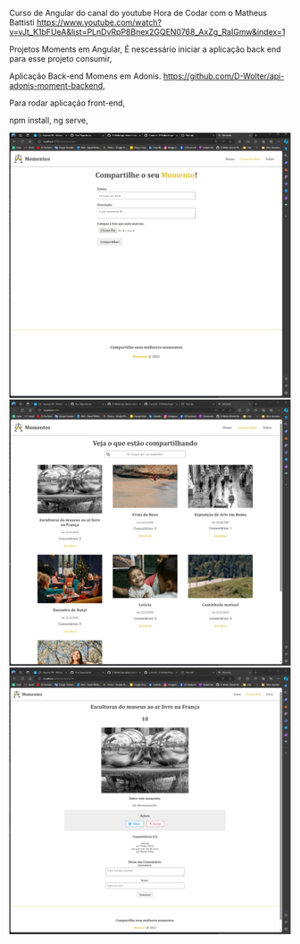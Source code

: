 Curso de Angular do canal do youtube Hora de Codar com o Matheus Battisti
https://www.youtube.com/watch?v=vJt_K1bFUeA&list=PLnDvRpP8Bnex2GQEN0768_AxZg_RaIGmw&index=1

Projetos Moments em Angular,
É nescessário iniciar a aplicação back end para esse projeto consumir,

Aplicação Back-end Momens em Adonis.
https://github.com/D-Wolter/api-adonis-moment-backend,

Para rodar aplicação front-end,

npm install,
ng serve,

<img src='./moments-front/moments/src/assets/2023-12-21 (1).png'/>
<img src='./moments-front/moments/src/assets/2023-12-21.png'/>
<img src='./moments-front/moments/src/assets/2023-12-21 (3).png'/>



